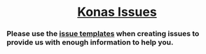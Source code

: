 <a href="https://github.com/DarkiBoi/konas-issues/issues"><h1 align="center">Konas Issues</h1></a>

### Please use the [issue templates](https://github.com/DarkiBoi/konas-issues/tree/master/.github/ISSUE_TEMPLATE) when creating issues to provide us with enough information to help you.
